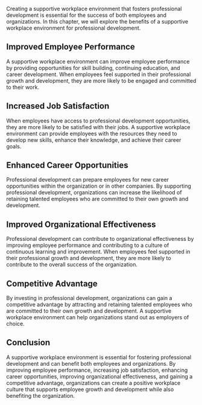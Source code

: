 
Creating a supportive workplace environment that fosters professional development is essential for the success of both employees and organizations. In this chapter, we will explore the benefits of a supportive workplace environment for professional development.

Improved Employee Performance
-----------------------------

A supportive workplace environment can improve employee performance by providing opportunities for skill building, continuing education, and career development. When employees feel supported in their professional growth and development, they are more likely to be engaged and committed to their work.

Increased Job Satisfaction
--------------------------

When employees have access to professional development opportunities, they are more likely to be satisfied with their jobs. A supportive workplace environment can provide employees with the resources they need to develop new skills, enhance their knowledge, and achieve their career goals.

Enhanced Career Opportunities
-----------------------------

Professional development can prepare employees for new career opportunities within the organization or in other companies. By supporting professional development, organizations can increase the likelihood of retaining talented employees who are committed to their own growth and development.

Improved Organizational Effectiveness
-------------------------------------

Professional development can contribute to organizational effectiveness by improving employee performance and contributing to a culture of continuous learning and improvement. When employees feel supported in their professional growth and development, they are more likely to contribute to the overall success of the organization.

Competitive Advantage
---------------------

By investing in professional development, organizations can gain a competitive advantage by attracting and retaining talented employees who are committed to their own growth and development. A supportive workplace environment can help organizations stand out as employers of choice.

Conclusion
----------

A supportive workplace environment is essential for fostering professional development and can benefit both employees and organizations. By improving employee performance, increasing job satisfaction, enhancing career opportunities, improving organizational effectiveness, and gaining a competitive advantage, organizations can create a positive workplace culture that supports employee growth and development while also benefiting the organization.
